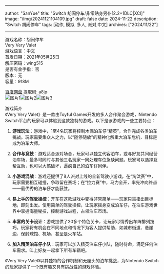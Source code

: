 
---
author: "SanYue"
title: "Switch 胡闹停车/非常贴身男仆[2.2+1DLC|XCI]"
image: "/img/20241121104109.jpg"
draft: false
date: 2024-11-22
description: "Switch 胡闹停车"
tags: [动作, 模拟, 多人, 派对,中文]
archives: ["2024/11/22"]

---

游戏名称：胡闹停车   
Very Very Valet    
游戏语言：中文  
首发日期：2021年05月25日  
解压密码：wing515  
是否有金手指：否  
版本：无   
容量：918M

[百度网盘](https://pan.baidu.com/s/10n7ojMUtV6fqu3MVEpuylw) 提取码: a8jp  
![图片1](/img/17448e.jpg)![图片2](/img/ba1ceb.jpg)![图片3](/img/543f99.jpg)  

游戏简介  
《Very Very Valet》是一款由Toyful Games开发的多人合作聚会游戏，Nintendo Switch平台的玩家可以体验到这款独特的游戏。以下是该游戏的一些主要特点：

1. **游戏玩法**：游戏中，1至4名玩家将控制木偶泊车仔“精英”，合作完成各类泊车挑战。玩家需要集众人之力，以“随停随放”的精神化解重大泊车危机，目标是成为泊车大师。

2. **合作与竞技**：游戏适合派对场合，玩家可以独立代客泊车，或与好友共同经营泊车场，最多可同时与其他三名玩家一同处理车位急缺问题。玩家可以选择互帮互助，也可以大搞破坏，逼疯自己的泊车仔同伴。

3. **小游戏混战**：游戏还提供了8人派对上线的全新驾驶小游戏。在“淘汰赛”中，玩家需要相互碰撞，争取留在赛场；在“拉力赛”中，马力全开，率先冲向终点——最优秀的泊车仔才能获胜。

4. **易上手的驾驶操控**：开车在这款游戏中变得非常简单——玩家只需指出目标地，即刻出发。使用简单的驾驶操控，让玩家摇身变成泊车仔，在泊车游戏世界中掌握海量秘技，控制游戏进程，占领泊车市场。

5. **丰富的关卡设计**：游戏提供了20多个特色关卡，让玩家尽情秀出车阵排列技巧。玩家将有机会在不同地点和情况下为客人提供帮助，如城市街道、悬崖边、保龄球馆、机场，甚至是火车站。

6. **加入精英泊车仔小队**：玩家可以加入精英泊车仔小队，随时待命，满足任何泊车需求。叫上好友一起拿下所有车辆吧。

《Very Very Valet》以其独特的合作机制和无厘头的泊车挑战，为Nintendo Switch的玩家提供了一个既有趣又具有挑战性的游戏体验。


